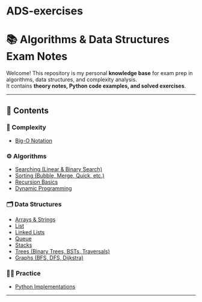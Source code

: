 # ADS-exercises
# 📚 Algorithms & Data Structures Exam Notes

Welcome! This repository is my personal **knowledge base** for exam prep in algorithms, data structures, and complexity analysis.  
It contains **theory notes, Python code examples, and solved exercises**.

---

## 📖 Contents

### 🧮 Complexity
- [Big-O Notation](complexity/big_o_notation.md) 

### ⚙️ Algorithms
- [Searching (Linear & Binary Search)](algorithms/searching.md)  
- [Sorting (Bubble, Merge, Quick, etc.)](algorithms/sorting.md)  
- [Recursion Basics](algorithms/recursion.md)  
- [Dynamic Programming](algorithms/dynamic_programming.md)  

### 🗂 Data Structures
- [Arrays & Strings](data_structures/arrays.md)  
- [List](data_structures/list.md)
- [Linked Lists](data_structures/linked_lists.md)
- [Queue](data_structures/queue.md)  
- [Stacks](data_structures/stacks.md)  
- [Trees (Binary Trees, BSTs, Traversals)](data_structures/trees.md)  
- [Graphs (BFS, DFS, Dijkstra)](data_structures/graphs.md)  

### 🧑‍💻 Practice 
- [Python Implementations](practice/code/)  

---